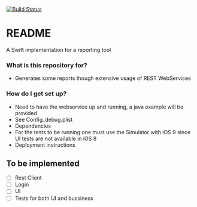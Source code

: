 [![Build Status](https://travis-ci.org/iuliandavid/ReportPPH.svg?branch=sliderMenu)](https://travis-ci.org/iuliandavid/ReportPPH)
# README #

A Swift implementation for a reporting tool 

### What is this repository for? ###

* Generates some reports though extensive usage of REST WebServices 

### How do I get set up? ###

* Need to have the webservice up and running, a java example will be provided
* See Config_debug.plist
* Dependencies
* For the tests to be running one must use the Simulator with iOS 9 since UI tests are not available in iOS 8
* Deployment instructions


## To be implemented

 - [ ] Rest Client
 - [ ] Login
 - [ ] UI
 - [ ] Tests for both UI and bussiness
